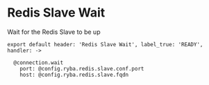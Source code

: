  
# Redis Slave Wait
 
Wait for the Redis Slave to be up

    export default header: 'Redis Slave Wait', label_true: 'READY', handler: ->
      
      @connection.wait
        port: @config.ryba.redis.slave.conf.port
        host: @config.ryba.redis.slave.fqdn

